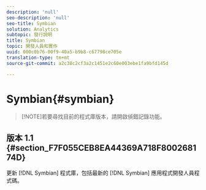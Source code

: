 ```yaml
---
description: 'null'
seo-description: 'null'
seo-title: Symbian
solution: Analytics
subtopic: 發行說明
title: Symbian
topic: 開發人員和實作
uuid: 000c0b76-00f9-40a5-b9b8-c67798ce705e
translation-type: tm+mt
source-git-commit: a2c38c2cf3a2c1451e2c60e003ebe1fa9bfd145d

---
```



# Symbian{#symbian}

> [!NOTE]若要尋找目前的程式庫版本，請開啟偵錯記錄功能。

## 版本 1.1 {#section_F7F055CEB8EA44369A718F800268174D}

更新 [!DNL Symbian] 程式庫，包括最新的 [!DNL Symbian] 應用程式開發人員程式碼。

